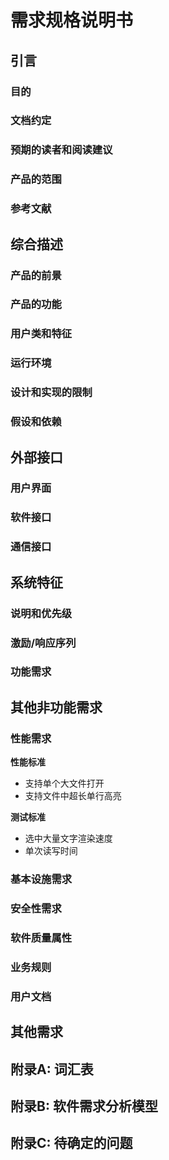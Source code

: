 # 需求规格说明书

## 引言

### 目的

### 文档约定

### 预期的读者和阅读建议

### 产品的范围

### 参考文献

## 综合描述

### 产品的前景

### 产品的功能

### 用户类和特征

### 运行环境

### 设计和实现的限制

### 假设和依赖

## 外部接口

### 用户界面

### 软件接口

### 通信接口

## 系统特征

### 说明和优先级

### 激励/响应序列

### 功能需求

## 其他非功能需求

### 性能需求

**性能标准**

- 支持单个大文件打开
- 支持文件中超长单行高亮

**测试标准**

- 选中大量文字渲染速度
- 单次读写时间

### 基本设施需求

### 安全性需求

### 软件质量属性

### 业务规则

### 用户文档

## 其他需求

## 附录A: 词汇表

## 附录B: 软件需求分析模型

## 附录C: 待确定的问题


